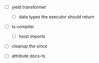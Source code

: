 -   [ ] yield transformer

    -   [ ] data types the executor should return

-   [ ] ts compiler

    -   [ ] hoist imports

-   [ ] cleanup the since
-   [ ] attribute docs-ts
